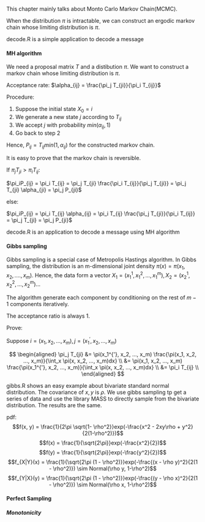 This chapter mainly talks about Monto Carlo Markov Chain(MCMC).

When the distribution $\pi$ is intractable, we can construct an ergodic markov chain whose limiting distribution is $\pi$. 

decode.R is a simple application to decode a message

#### MH algorithm

We need a proposal matrix $T$ and a distibution $\pi$. We want to construct a markov chain whose limiting distribution is $\pi$. 

Acceptance rate: $\alpha_{ij} = \frac{\pi_j T_{ji}}{\pi_i T_{ij}}$

Procedure:

1. Suppose the initial state $X_0 = i$
2. We generate a new state $j$ according to $T_{ij}$
3. We accept $j$ with probability $min(\alpha_{ij}, 1)$
4. Go back to step 2

Hence, $P_{ij} = T_{ij}min(1, \alpha_{ij})$ for the constructed markov chain. 

It is easy to prove that the markov chain is reversible. 

If $\pi_{j}T_{ji} > \pi_{i}T_{ij}$:

$\pi_iP_{ij} = \pi_i T_{ij} = \pi_j T_{ji} \frac{\pi_i T_{ij}}{\pi_j T_{ji}} = \pi_j T_{ji} \alpha_{ji} = \pi_j P_{ji}$

else:

$\pi_iP_{ij} = \pi_i T_{ij} \alpha_{ij} = \pi_i T_{ij} \frac{\pi_j T_{ji}}{\pi_i T_{ij}} = \pi_j T_{ji}  = \pi_j P_{ji}$

decode.R is an application to decode a message using MH algorithm

####  Gibbs sampling
Gibbs sampling is a special case of Metropolis Hastings algorithm. In Gibbs sampling, the distribution is an m-dimensional joint density $\pi(x) = \pi(x_1, x_2, ...., x_m)$. Hence, the data form a vector $X_1 = (x_1^1, x_1^2, ..., x_1^m), X_2 = (x_2^1, x_2^2, ..., x_2^m)...$

The algorithm generate each component by conditioning on the rest of $m-1$ components iteratively. 

The acceptance ratio is always 1.

Prove:

Suppose $i = (x_1, x_2, ..., x_m), j = (x_1^{'}, x_2, ..., x_m)$

$$
\begin{aligned}
\pi_j T_{ji} &= \pi(x_1^{'}, x_2, ..., x_m) \frac{\pi(x_1, x_2, ..., x_m)}{\int_x \pi(x, x_2, ..., x_m)dx} \\
&= \pi(x_1, x_2, ..., x_m) \frac{\pi(x_1^{'}, x_2, ..., x_m)}{\int_x \pi(x, x_2, ..., x_m)dx} \\
&= \pi_i T_{ij} \\
\end{aligned}
$$

gibbs.R shows an easy example about bivariate standard  normal distribution. The covariance of $x, y$ is $\rho$. We use gibbs sampling tp get a series of data and use the library MASS to directly sample from the bivariate distribution. The results are the same. 

pdf: 
$$f(x, y) = \frac{1}{2\pi \sqrt{1- \rho^2}}exp(-\frac{x^2 - 2xy\rho + y^2}{2(1-\rho^2)})$$
$$f(x) = \frac{1}{\sqrt{2\pi}}exp(-\frac{x^2}{2})$$
$$f(y) = \frac{1}{\sqrt{2\pi}}exp(-\frac{y^2}{2})$$
$$f_{X|Y}(x) = \frac{1}{\sqrt{2\pi (1 - \rho^2)}}exp(-\frac{(x - \rho y)^2}{2(1 - \rho^2)}) \sim Normal(\rho y, 1-\rho^2)$$
$$f_{Y|X}(y) = \frac{1}{\sqrt{2\pi (1 - \rho^2)}}exp(-\frac{(y - \rho x)^2}{2(1 - \rho^2)}) \sim Normal(\rho x, 1-\rho^2)$$



#### Perfect Sampling
##### Monotonicity
